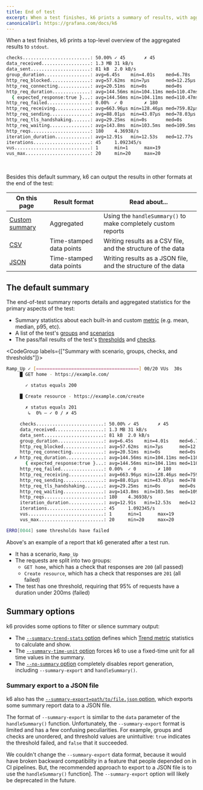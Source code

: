 ```yaml
---
title: End of test
excerpt: When a test finishes, k6 prints a summary of results, with aggregated metrics and meta-data about the test. You can customize this, or configure the test to write granular metrics to a file.
canonicalUrl: https://grafana.com/docs/k6
---
```


When a test finishes, k6 prints a top-level overview of the aggregated results to `stdout`.


```bash
checks.........................: 50.00% ✓ 45       ✗ 45  
data_received..................: 1.3 MB 31 kB/s
data_sent......................: 81 kB  2.0 kB/s
group_duration.................: avg=6.45s    min=4.01s    med=6.78s    max=10.15s   p(90)=9.29s    p(95)=9.32s   
http_req_blocked...............: avg=57.62ms  min=7µs      med=12.25µs  max=1.35s    p(90)=209.41ms p(95)=763.61ms
http_req_connecting............: avg=20.51ms  min=0s       med=0s       max=1.1s     p(90)=100.76ms p(95)=173.41ms
http_req_duration..............: avg=144.56ms min=104.11ms med=110.47ms max=1.14s    p(90)=203.54ms p(95)=215.95ms
  { expected_response:true }...: avg=144.56ms min=104.11ms med=110.47ms max=1.14s    p(90)=203.54ms p(95)=215.95ms
http_req_failed................: 0.00%  ✓ 0        ✗ 180 
http_req_receiving.............: avg=663.96µs min=128.46µs med=759.82µs max=1.66ms   p(90)=1.3ms    p(95)=1.46ms  
http_req_sending...............: avg=88.01µs  min=43.07µs  med=78.03µs  max=318.81µs p(90)=133.15µs p(95)=158.3µs 
http_req_tls_handshaking.......: avg=29.25ms  min=0s       med=0s       max=458.71ms p(90)=108.31ms p(95)=222.46ms
http_req_waiting...............: avg=143.8ms  min=103.5ms  med=109.5ms  max=1.14s    p(90)=203.19ms p(95)=215.56ms
http_reqs......................: 180    4.36938/s
iteration_duration.............: avg=12.91s   min=12.53s   med=12.77s   max=14.35s   p(90)=13.36s   p(95)=13.37s  
iterations.....................: 45     1.092345/s
vus............................: 1      min=1      max=19
vus_max........................: 20     min=20     max=20
```

<br/>

Besides this default summary, k6 can output the results in other formats at the end of the test:

| On this page        | Result format         | Read about...                           |
|---------------------|-----------------------|-----------------------------------------|
| [Custom summary](/results-output/end-of-test/custom-summary) | Aggregated | Using the `handleSummary()` to make completely custom reports|
| [CSV](/results-output/real-time/csv)  | Time-stamped data points | Writing results as a CSV file, and the structure of the data  |
| [JSON](/results-output/real-time/json) | Time-stamped data points | Writing results as a JSON file, and the structure of the data |


## The default summary

The end-of-test summary reports details and aggregated statistics for the primary aspects of the test:

- Summary statistics about each built-in and custom [metric](/using-k6/metrics#built-in-metrics) (e.g. mean, median, p95, etc).
- A list of the test's [groups](/using-k6/tags-and-groups#groups) and [scenarios](/using-k6/scenarios)
- The pass/fail results of the test's [thresholds](/using-k6/thresholds) and [checks](/using-k6/checks).


<CodeGroup labels={["Summary with scenario, groups, checks, and thresholds"]}>

```bash
Ramp_Up ✓ [======================================] 00/20 VUs  30s
     █ GET home - https://example.com/

       ✓ status equals 200
       
     █ Create resource - https://example.com/create

       ✗ status equals 201
        ↳  0% — ✓ 0 / ✗ 45

     checks.........................: 50.00% ✓ 45       ✗ 45  
     data_received..................: 1.3 MB 31 kB/s
     data_sent......................: 81 kB  2.0 kB/s
     group_duration.................: avg=6.45s    min=4.01s    med=6.78s    max=10.15s   p(90)=9.29s    p(95)=9.32s   
     http_req_blocked...............: avg=57.62ms  min=7µs      med=12.25µs  max=1.35s    p(90)=209.41ms p(95)=763.61ms
     http_req_connecting............: avg=20.51ms  min=0s       med=0s       max=1.1s     p(90)=100.76ms p(95)=173.41ms
   ✗ http_req_duration..............: avg=144.56ms min=104.11ms med=110.47ms max=1.14s    p(90)=203.54ms p(95)=215.95ms
       { expected_response:true }...: avg=144.56ms min=104.11ms med=110.47ms max=1.14s    p(90)=203.54ms p(95)=215.95ms
     http_req_failed................: 0.00%  ✓ 0        ✗ 180 
     http_req_receiving.............: avg=663.96µs min=128.46µs med=759.82µs max=1.66ms   p(90)=1.3ms    p(95)=1.46ms  
     http_req_sending...............: avg=88.01µs  min=43.07µs  med=78.03µs  max=318.81µs p(90)=133.15µs p(95)=158.3µs 
     http_req_tls_handshaking.......: avg=29.25ms  min=0s       med=0s       max=458.71ms p(90)=108.31ms p(95)=222.46ms
     http_req_waiting...............: avg=143.8ms  min=103.5ms  med=109.5ms  max=1.14s    p(90)=203.19ms p(95)=215.56ms
     http_reqs......................: 180    4.36938/s
     iteration_duration.............: avg=12.91s   min=12.53s   med=12.77s   max=14.35s   p(90)=13.36s   p(95)=13.37s  
     iterations.....................: 45     1.092345/s
     vus............................: 1      min=1      max=19
     vus_max........................: 20     min=20     max=20

ERRO[0044] some thresholds have failed  
```

</CodeGroup>

Above's an example of a report that k6 generated after a test run.

- It has a scenario, `Ramp_Up`
- The requests are split into two groups:
  - `GET home`, which has a check that responses are `200` (all passed)
  - `Create resource`, which has a check that responses are `201` (all failed)
- The test has one threshold, requiring that 95% of requests have a duration under 200ms (failed)

## Summary options

k6 provides some options to filter or silence summary output:
- The [`--summary-trend-stats` option](/using-k6/k6-options/reference#summary-trend-stats) defines which [Trend metric](/javascript-api/k6-metrics/trend) statistics to calculate and show.
- The [`--summary-time-unit` option](/using-k6/k6-options/reference#summary-time-unit) forces k6 to use a fixed-time unit for all time values in the summary.
- The [`--no-summary` option](/using-k6/k6-options/reference#no-summary) completely disables report generation, including `--summary-export` and `handleSummary()`.

<Collapsible title="Summary export to a JSON file (Discouraged)">

### Summary export to a JSON file

k6 also has the [`--summary-export=path/to/file.json` option](/using-k6/k6-options/reference#summary-export), which exports some summary report data to a JSON file.

The format of `--summary-export` is similar to the `data` parameter of the `handleSummary()` function.
Unfortunately, the `--summary-export` format is limited and has a few confusing peculiarities.
For example, groups and checks are unordered,
and threshold values are unintuitive: `true` indicates the threshold failed, and `false` that it succeeded.

We couldn't change the `--summary-export` data format, because it would have broken backward compatibility in a feature that people depended on in CI pipelines.
But, the recommended approach to export to a JSON file is to use the `handleSummary()` function].
The `--summary-export` option will likely be deprecated in the future.

</Collapsible>

